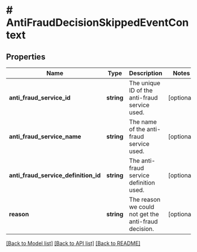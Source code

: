 # # AntiFraudDecisionSkippedEventContext

## Properties

Name | Type | Description | Notes
------------ | ------------- | ------------- | -------------
**anti_fraud_service_id** | **string** | The unique ID of the anti-fraud service used. | [optional]
**anti_fraud_service_name** | **string** | The name of the anti-fraud service used. | [optional]
**anti_fraud_service_definition_id** | **string** | The anti-fraud service definition used. | [optional]
**reason** | **string** | The reason we could not get the anti-fraud decision. | [optional]

[[Back to Model list]](../../README.md#models) [[Back to API list]](../../README.md#endpoints) [[Back to README]](../../README.md)
